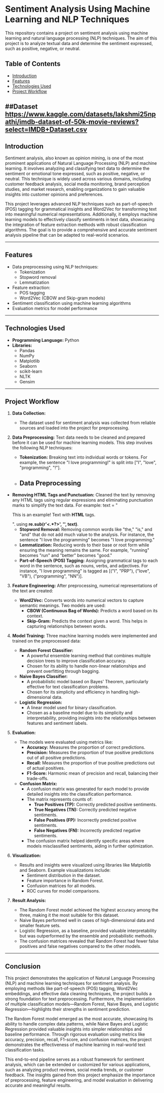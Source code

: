 # Sentiment Analysis Using Machine Learning and NLP Techniques

This repository contains a project on sentiment analysis using machine learning and natural language processing (NLP) techniques. The aim of this project is to analyze textual data and determine the sentiment expressed, such as positive, negative, or neutral.

## Table of Contents
- [Introduction](#introduction)
- [Features](#features)
- [Technologies Used](#technologies-used)
- [Project Workflow](#project-workflow)

##Dataset  
             https://www.kaggle.com/datasets/lakshmi25npathi/imdb-dataset-of-50k-movie-reviews?select=IMDB+Dataset.csv
---

## Introduction

Sentiment analysis, also known as opinion mining, is one of the most prominent applications of Natural Language Processing (NLP) and machine learning. It involves analyzing and classifying text data to determine the sentiment or emotional tone expressed, such as positive, negative, or neutral. This technique is widely used across various domains, including customer feedback analysis, social media monitoring, brand perception studies, and market research, enabling organizations to gain valuable insights into customer opinions and preferences.

This project leverages advanced NLP techniques such as part-of-speech (POS) tagging for grammatical insights and Word2Vec for transforming text into meaningful numerical representations. Additionally, it employs machine learning models to effectively classify sentiments in text data, showcasing the integration of feature extraction methods with robust classification algorithms. The goal is to provide a comprehensive and accurate sentiment analysis pipeline that can be adapted to real-world scenarios.

---

## Features
- Data preprocessing using NLP techniques:
  - Tokenization
  - Stopword removal
  - Lemmatization
- Feature extraction:
  - POS tagging
  - Word2Vec (CBOW and Skip-gram models)
- Sentiment classification using machine learning algorithms
- Evaluation metrics for model performance

---

## Technologies Used
- **Programming Language:** Python
- **Libraries:**
  - Pandas
  - NumPy
  - Matplotlib
  - Seaborn
  - scikit-learn
  - NLTK
  - Gensim

---

## Project Workflow

1. **Data Collection:**
   - The dataset used for sentiment analysis was collected from reliable sources and loaded into the project for preprocessing.

2. **Data Preprocessing:**
   Text data needs to be cleaned and prepared before it can be used for machine learning models. This step involves the following NLP techniques:
   - **Tokenization:** Breaking text into individual words or tokens. For example, the sentence "I love programming!" is split into ["I", "love", "programming", "!"].
   - ## Data Preprocessing

- **Removing HTML Tags and Punctuation:** Cleaned the text by removing any HTML tags using regular expressions and eliminating punctuation marks to simplify the text data. For example: text = "<p>This is an example! Text with <b>HTML</b> tags.</p>". using **re.sub(r'<.*?>', '', text)**.
   - **Stopword Removal:** Removing common words like "the," "is," and "and" that do not add much value to the analysis. For instance, the sentence "I love the programming" becomes "I love programming."
   - **Lemmatization:** Reducing words to their base or root form while ensuring the meaning remains the same. For example, "running" becomes "run" and "better" becomes "good."
   - **Part-of-Speech (POS) Tagging:** Assigning grammatical tags to each word in the sentence, such as nouns, verbs, and adjectives. For instance, "I love programming" is tagged as [("I", "PRP"), ("love", "VB"), ("programming", "NN")].

3. **Feature Engineering:**
   After preprocessing, numerical representations of the text are created:
   - **Word2Vec:** Converts words into numerical vectors to capture semantic meanings. Two models are used:
     - **CBOW (Continuous Bag of Words):** Predicts a word based on its context.
     - **Skip-Gram:** Predicts the context given a word. This helps in capturing relationships between words.

4. **Model Training:**
   Three machine learning models were implemented and trained on the preprocessed data:
   - **Random Forest Classifier:**
     - A powerful ensemble learning method that combines multiple decision trees to improve classification accuracy.
     - Chosen for its ability to handle non-linear relationships and prevent overfitting through bagging.
   - **Naive Bayes Classifier:**
     - A probabilistic model based on Bayes' Theorem, particularly effective for text classification problems.
     - Chosen for its simplicity and efficiency in handling high-dimensional data.
   - **Logistic Regression:**
     - A linear model used for binary classification.
     - Chosen as a baseline model due to its simplicity and interpretability, providing insights into the relationships between features and sentiment labels.

5. **Evaluation:**
   - The models were evaluated using metrics like:
     - **Accuracy:** Measures the proportion of correct predictions.
     - **Precision:** Measures the proportion of true positive predictions out of all positive predictions.
     - **Recall:** Measures the proportion of true positive predictions out of actual positives.
     - **F1-Score:** Harmonic mean of precision and recall, balancing their trade-offs.
   - **Confusion Matrix:**
     - A confusion matrix was generated for each model to provide detailed insights into the classification performance.
     - The matrix represents counts of:
       - **True Positives (TP):** Correctly predicted positive sentiments.
       - **True Negatives (TN):** Correctly predicted negative sentiments.
       - **False Positives (FP):** Incorrectly predicted positive sentiments.
       - **False Negatives (FN):** Incorrectly predicted negative sentiments.
     - The confusion matrix helped identify specific areas where models misclassified sentiments, aiding in further optimization.

6. **Visualization:**
   - Results and insights were visualized using libraries like Matplotlib and Seaborn. Example visualizations include:
     - Sentiment distribution in the dataset.
     - Feature importance in Random Forest.
     - Confusion matrices for all models.
     - ROC curves for model comparisons.

7. **Result Analysis:**
   - The Random Forest model achieved the highest accuracy among the three, making it the most suitable for this dataset.
   - Naive Bayes performed well in cases of high-dimensional data and smaller feature sets.
   - Logistic Regression, as a baseline, provided valuable interpretability but was outperformed by the ensemble and probabilistic methods.
   - The confusion matrices revealed that Random Forest had fewer false positives and false negatives compared to the other models.


---

## Conclusion  

This project demonstrates the application of Natural Language Processing (NLP) and machine learning techniques for sentiment analysis. By employing methods like part-of-speech (POS) tagging, Word2Vec embeddings, and effective data cleaning techniques, the project builds a strong foundation for text preprocessing. Furthermore, the implementation of multiple classification models—Random Forest, Naive Bayes, and Logistic Regression—highlights their strengths in sentiment prediction.  

The Random Forest model emerged as the most accurate, showcasing its ability to handle complex data patterns, while Naive Bayes and Logistic Regression provided valuable insights into simpler relationships and baseline performance. Through rigorous evaluation using metrics like accuracy, precision, recall, F1-score, and confusion matrices, the project demonstrates the effectiveness of machine learning in real-world text classification tasks.  

This end-to-end pipeline serves as a robust framework for sentiment analysis, which can be extended or customized for various applications, such as analyzing product reviews, social media trends, or customer feedback. The insights gained from this project emphasize the importance of preprocessing, feature engineering, and model evaluation in delivering accurate and meaningful results.
